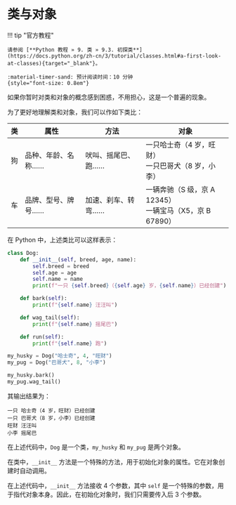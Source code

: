 # 类与对象

!!! tip "官方教程"

    请参阅 [**Python 教程 » 9. 类 » 9.3. 初探类**](https://docs.python.org/zh-cn/3/tutorial/classes.html#a-first-look-at-classes){target="_blank"}。

    :material-timer-sand: 预计阅读时间：10 分钟
    {style="font-size: 0.8em"}

如果你暂时对类和对象的概念感到困惑，不用担心，这是一个普遍的现象。

为了更好地理解类和对象，我们可以作如下类比：

| 类 | 属性 | 方法 | 对象 |
| --- | --- | --- | --- |
| 狗 | 品种、年龄、名称…… | 吠叫、摇尾巴、跑…… | 一只哈士奇（4 岁，旺财）<br>一只巴哥犬（8 岁，小李） |
| 车 | 品牌、型号、牌号…… | 加速、刹车、转弯…… | 一辆奔驰（S 级，京 A 12345）<br>一辆宝马（X5，京 B 67890） |

在 Python 中，上述类比可以这样表示：

```python
class Dog:
    def __init__(self, breed, age, name):
        self.breed = breed
        self.age = age
        self.name = name
        print(f"一只 {self.breed}（{self.age} 岁，{self.name}）已经创建")

    def bark(self):
        print(f"{self.name} 汪汪叫")

    def wag_tail(self):
        print(f"{self.name} 摇尾巴")

    def run(self):
        print(f"{self.name} 跑")

my_husky = Dog("哈士奇", 4, "旺财")
my_pug = Dog("巴哥犬", 8, "小李")

my_husky.bark()
my_pug.wag_tail()
```

其输出结果为：

```plaintext
一只 哈士奇（4 岁，旺财）已经创建
一只 巴哥犬（8 岁，小李）已经创建
旺财 汪汪叫
小李 摇尾巴
```

在上述代码中，`Dog` 是一个类，`my_husky` 和 `my_pug` 是两个对象。

在类中，`__init__` 方法是一个特殊的方法，用于初始化对象的属性。它在对象创建时自动调用。

在上述代码中，`__init__` 方法接收 4 个参数，其中 `self` 是一个特殊的参数，用于指代对象本身。因此，在初始化对象时，我们只需要传入后 3 个参数。
